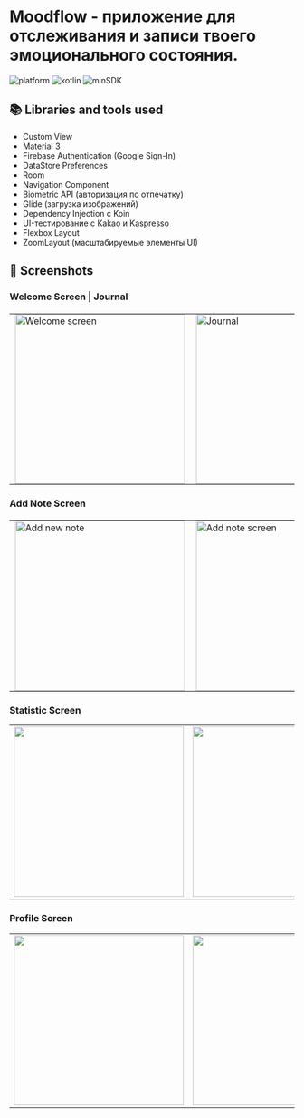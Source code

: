 #  Moodflow -  приложение для отслеживания и записи твоего эмоционального состояния.

![platform](https://img.shields.io/badge/platform-Android-brightgreen)
![kotlin](https://img.shields.io/badge/kotlin-v1.9.0-purple)
![minSDK](https://img.shields.io/badge/minSDK-28-red)

## 📚 Libraries and tools used
- Custom View
- Material 3
- Firebase Authentication (Google Sign-In)
- DataStore Preferences
- Room
- Navigation Component
- Biometric API (авторизация по отпечатку)
- Glide (загрузка изображений)
- Dependency Injection с Koin
- UI-тестирование с Kakao и Kaspresso
- Flexbox Layout
- ZoomLayout (масштабируемые элементы UI)

## 📱 Screenshots 
### Welcome Screen | Journal
<table align="center" style="border: none; border-collapse: collapse; margin: 20px 0;">
  <tr valign="top">
    <td style="border: none; padding: 0 10px;">
      <img src="https://github.com/user-attachments/assets/96b349b8-4747-45c8-a689-1a3140033b84" alt="Welcome screen" width="300" />
    </td>
    <td style="border: none; padding: 0 10px;">
      <img src="https://github.com/user-attachments/assets/bacd8e3f-d3dd-4273-b303-121324090e08" alt="Journal" width="300" />
    </td>
    <td style="border: none; padding: 0 10px;">
      <img src="https://github.com/user-attachments/assets/0a96192a-0ef8-466f-a3ce-ef8ad88a71b0" alt="Journal" width="300" />
    </td>
  </tr>
</table>

### Add Note Screen
<table align="center" style="border: none; border-collapse: collapse; margin: 20px 0;">
  <tr valign="top">
    <td style="border: none; padding: 0 10px;">
      <img src="https://github.com/user-attachments/assets/2a5e7c76-eba2-4ad1-aa45-68ec44d587ee" alt="Add new note" width="300" />
    </td>
    <td style="border: none; padding: 0 10px;">
      <img src="https://github.com/user-attachments/assets/37b30d0f-0253-4391-aafe-f90ba090e67c" alt="Add note screen" width="300" />
    </td>
  </tr>
</table>

### Statistic Screen
<table style="border: none;">
  <tr valign="top">
    <td style="border: none;"><img src="https://github.com/user-attachments/assets/2a6743b7-aaff-4941-bd10-175aaf7e6d66" width="300" /></td>
    <td style="border: none;"><img src="https://github.com/user-attachments/assets/4ce392ba-08e4-4ada-a576-5354d4330e50" width="300" /></td>
    <td style="border: none;"><img src="https://github.com/user-attachments/assets/3892a5c2-7a91-4bd5-844a-f5095037805d" width="300" /></td>
    <td style="border: none;"><img src="https://github.com/user-attachments/assets/a1e59e10-da50-4fd8-b50d-6a68c50e5a32" width="300" /></td>
  </tr>
</table>

### Profile Screen
<table style="border: none;">
  <tr valign="top">
    <td style="border: none;"><img src="https://github.com/user-attachments/assets/605388ae-0606-49ee-8ae8-c8a4e8b9f5ac" width="300" /></td>
    <td style="border: none;"><img src="https://github.com/user-attachments/assets/6d52a26b-a8a5-4869-817b-b0c501a78b99" width="300" /></td>
  </tr>
</table>
